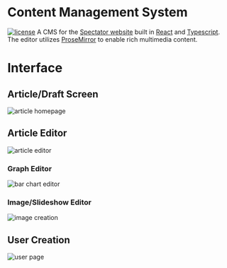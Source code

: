 # Content Management System
[![license](https://img.shields.io/github/license/mashape/apistatus.svg)]()
A CMS for the [Spectator website](https://stuyspec.com) built in [React](https://github.com/facebook/react) and [Typescript](https://www.typescriptlang.org/). The editor utilizes [ProseMirror](https://prosemirror.net/) to enable rich multimedia content.

# Interface
## Article/Draft Screen
![article homepage](https://user-images.githubusercontent.com/24882287/87843054-224b8d80-c87f-11ea-8efd-a43382bfa6d8.png)
## Article Editor
![article editor](https://user-images.githubusercontent.com/24882287/87843080-6b9bdd00-c87f-11ea-9333-063d48f5d6f0.png)
### Graph Editor
![bar chart editor](https://user-images.githubusercontent.com/24882287/87843151-17ddc380-c880-11ea-8f24-8e605960bffe.png)
### Image/Slideshow Editor
![image creation](https://user-images.githubusercontent.com/24882287/87843239-e4e7ff80-c880-11ea-8e6c-c2102cf2c0ff.png)
## User Creation
![user page](https://user-images.githubusercontent.com/24882287/87843262-13fe7100-c881-11ea-9a2e-6ed44f3dcc92.png)

